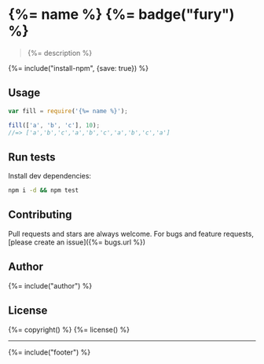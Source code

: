 # {%= name %} {%= badge("fury") %}

> {%= description %}

{%= include("install-npm", {save: true}) %}

## Usage

```js
var fill = require('{%= name %}');

fill(['a', 'b', 'c'], 10);
//=> ['a','b','c','a','b','c','a','b','c','a']
```

## Run tests

Install dev dependencies:

```bash
npm i -d && npm test
```

## Contributing
Pull requests and stars are always welcome. For bugs and feature requests, [please create an issue]({%= bugs.url %})

## Author
{%= include("author") %}

## License
{%= copyright() %}
{%= license() %}

***

{%= include("footer") %}
